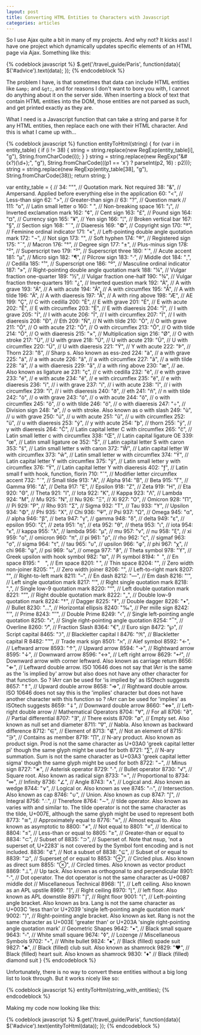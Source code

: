 ```yaml
---
layout: post
title: Converting HTML Entities to Characters with Javascript
categories: articles
---
```


<p>So I use Ajax quite a bit in many of my projects. And why not? It kicks ass! I have one project which dynamically updates specific elements of an HTML page via Ajax. Something like this:</p>

{% codeblock javascript %}
$.get('/travel_guide/Paris', function(data){
  $('#advice').text(data);
});
{% endcodeblock %}

<p>The problem I have, is that sometimes that data can include HTML entities like <code>&amp;amp;</code> and <code>&amp;gt;</code>, and for reasons I don't want to bore you with, I cannot do anything about it on the server side. When inserting a block of text that contain HTML entities into the DOM, those entities are not parsed as such, and get printed exactly as they are.</p>

<!--more-->

<p>What I need is a Javascript function that can take a string and parse it for any HTML entities, then replace each one with their HTML character. And this is what I came up with...</p>

{% codeblock javascript %}
function entityToHtml(string) {
	for (var i in entity_table) {
		if (i != 38) {
			string = string.replace(new RegExp(entity_table[i], "g"), String.fromCharCode(i));
		}
	}
	string = string.replace(new RegExp("&#(x?)(\\d+);", "g"), String.fromCharCode(((p1 == 'x') ? parseInt(p2, 16) : p2)));
	string = string.replace(new RegExp(entity_table[38], "g"), String.fromCharCode(38));
	return string;
}

var entity_table = {
  //	34: "&quot;",		// Quotation mark. Not required
  38: "&amp;",		// Ampersand. Applied before everything else in the application
  60: "&lt;",		// Less-than sign
  62: "&gt;",		// Greater-than sign
  //	63: "&#63;",		// Question mark
  //	111: "&#111;",		// Latin small letter o
  160: "&nbsp;",		// Non-breaking space
  161: "&iexcl;",		// Inverted exclamation mark
  162: "&cent;",		// Cent sign
  163: "&pound;",		// Pound sign
  164: "&curren;",	// Currency sign
  165: "&yen;",		// Yen sign
  166: "&brvbar;",	// Broken vertical bar
  167: "&sect;",		// Section sign
  168: "&uml;",		// Diaeresis
  169: "&copy;",		// Copyright sign
  170: "&ordf;",		// Feminine ordinal indicator
  171: "&laquo;",		// Left-pointing double angle quotation mark
  172: "&not;",		// Not sign
  173: "&shy;",		// Soft hyphen
  174: "&reg;",		// Registered sign
  175: "&macr;",		// Macron
  176: "&deg;",		// Degree sign
  177: "&plusmn;",	// Plus-minus sign
  178: "&sup2;",		// Superscript two
  179: "&sup3;",		// Superscript three
  180: "&acute;",		// Acute accent
  181: "&micro;",		// Micro sign
  182: "&para;",		// Pilcrow sign
  183: "&middot;",	// Middle dot
  184: "&cedil;",		// Cedilla
  185: "&sup1;",		// Superscript one
  186: "&ordm;",		// Masculine ordinal indicator
  187: "&raquo;",		// Right-pointing double angle quotation mark
  188: "&frac14;",	// Vulgar fraction one-quarter
  189: "&frac12;",	// Vulgar fraction one-half
  190: "&frac34;",	// Vulgar fraction three-quarters
  191: "&iquest;",	// Inverted question mark
  192: "&Agrave;",	// A with grave
  193: "&Aacute;",	// A with acute
  194: "&Acirc;",		// A with circumflex
  195: "&Atilde;",	// A with tilde
  196: "&Auml;",		// A with diaeresis
  197: "&Aring;",		// A with ring above
  198: "&AElig;",		// AE
  199: "&Ccedil;",	// C with cedilla
  200: "&Egrave;",	// E with grave
  201: "&Eacute;",	// E with acute
  202: "&Ecirc;",		// E with circumflex
  203: "&Euml;",		// E with diaeresis
  204: "&Igrave;",	// I with grave
  205: "&Iacute;",	// I with acute
  206: "&Icirc;",		// I with circumflex
  207: "&Iuml;",		// I with diaeresis
  208: "&ETH;",		// Eth
  209: "&Ntilde;",	// N with tilde
  210: "&Ograve;",	// O with grave
  211: "&Oacute;",	// O with acute
  212: "&Ocirc;",		// O with circumflex
  213: "&Otilde;",	// O with tilde
  214: "&Ouml;",		// O with diaeresis
  215: "&times;",		// Multiplication sign
  216: "&Oslash;",	// O with stroke
  217: "&Ugrave;",	// U with grave
  218: "&Uacute;",	// U with acute
  219: "&Ucirc;",		// U with circumflex
  220: "&Uuml;",		// U with diaeresis
  221: "&Yacute;",	// Y with acute
  222: "&THORN;",		// Thorn
  223: "&szlig;",		// Sharp s. Also known as ess-zed
  224: "&agrave;",	// a with grave
  225: "&aacute;",	// a with acute
  226: "&acirc;",		// a with circumflex
  227: "&atilde;",	// a with tilde
  228: "&auml;",		// a with diaeresis
  229: "&aring;",		// a with ring above
  230: "&aelig;",		// ae. Also known as ligature ae
  231: "&ccedil;",	// c with cedilla
  232: "&egrave;",	// e with grave
  233: "&eacute;",	// e with acute
  234: "&ecirc;",		// e with circumflex
  235: "&euml;",		// e with diaeresis
  236: "&igrave;",	// i with grave
  237: "&iacute;",	// i with acute
  238: "&icirc;",		// i with circumflex
  239: "&iuml;",		// i with diaeresis
  240: "&eth;",		// eth
  241: "&ntilde;",	// n with tilde
  242: "&ograve;",	// o with grave
  243: "&oacute;",	// o with acute
  244: "&ocirc;",		// o with circumflex
  245: "&otilde;",	// o with tilde
  246: "&ouml;",		// o with diaeresis
  247: "&divide;",	// Division sign
  248: "&oslash;",	// o with stroke. Also known as o with slash
  249: "&ugrave;",	// u with grave
  250: "&uacute;",	// u with acute
  251: "&ucirc;",		// u with circumflex
  252: "&uuml;",		// u with diaeresis
  253: "&yacute;",	// y with acute
  254: "&thorn;",		// thorn
  255: "&yuml;",		// y with diaeresis
  264: "&#264;",		// Latin capital letter C with circumflex
  265: "&#265;",		// Latin small letter c with circumflex
  338: "&OElig;",		// Latin capital ligature OE
  339: "&oelig;",		// Latin small ligature oe
  352: "&Scaron;",	// Latin capital letter S with caron
  353: "&scaron;",	// Latin small letter s with caron
  372: "&#372;",		// Latin capital letter W with circumflex
  373: "&#373;",		// Latin small letter w with circumflex
  374: "&#374;",		// Latin capital letter Y with circumflex
  375: "&#375;",		// Latin small letter y with circumflex
  376: "&Yuml;",		// Latin capital letter Y with diaeresis
  402: "&fnof;",		// Latin small f with hook, function, florin
  710: "&circ;",		// Modifier letter circumflex accent
  732: "&tilde;",		// Small tilde
  913: "&Alpha;",		// Alpha
  914: "&Beta;",		// Beta
  915: "&Gamma;",		// Gamma
  916: "&Delta;",		// Delta
  917: "&Epsilon;",	// Epsilon
  918: "&Zeta;",		// Zeta
  919: "&Eta;",		// Eta
  920: "&Theta;",		// Theta
  921: "&Iota;",		// Iota
  922: "&Kappa;",		// Kappa
  923: "&Lambda;",	// Lambda
  924: "&Mu;",		// Mu
  925: "&Nu;",		// Nu
  926: "&Xi;",		// Xi
  927: "&Omicron;",	// Omicron
  928: "&Pi;",		// Pi
  929: "&Rho;",		// Rho
  931: "&Sigma;",		// Sigma
  932: "&Tau;",		// Tau
  933: "&Upsilon;",	// Upsilon
  934: "&Phi;",		// Phi
  935: "&Chi;",		// Chi
  936: "&Psi;",		// Psi
  937: "&Omega;",		// Omega
  945: "&alpha;",		// alpha
  946: "&beta;",		// beta
  947: "&gamma;",		// gamma
  948: "&delta;",		// delta
  949: "&epsilon;",	// epsilon
  950: "&zeta;",		// zeta
  951: "&eta;",		// eta
  952: "&theta;",		// theta
  953: "&iota;",		// iota
  954: "&kappa;",		// kappa
  955: "&lambda;",	// lambda
  956: "&mu;",		// mu
  957: "&nu;",		// nu
  958: "&xi;",		// xi
  959: "&omicron;",	// omicron
  960: "&pi;",		// pi
  961: "&rho;",		// rho
  962: "&sigmaf;",	// sigmaf
  963: "&sigma;",		// sigma
  964: "&tau;",		// tau
  965: "&upsilon;",	// upsilon
  966: "&phi;",		// phi
  967: "&chi;",		// chi
  968: "&psi;",		// psi
  969: "&omega;",		// omega
  977: "&thetasym;",	// Theta symbol
  978: "&upsih;",		// Greek upsilon with hook symbol
  982: "&piv;",		// Pi symbol
  8194: "&ensp;",		// En space
  8195: "&emsp;",		// Em space
  8201: "&thinsp;",	// Thin space
  8204: "&zwnj;",		// Zero width non-joiner
  8205: "&zwj;",		// Zero width joiner
  8206: "&lrm;",		// Left-to-right mark
  8207: "&rlm;",		// Right-to-left mark
  8211: "&ndash;",	// En dash
  8212: "&mdash;",	// Em dash
  8216: "&lsquo;",	// Left single quotation mark
  8217: "&rsquo;",	// Right single quotation mark
  8218: "&sbquo;",	// Single low-9 quotation mark
  8220: "&ldquo;",	// Left double quotation mark
  8221: "&rdquo;",	// Right double quotation mark
  8222: "&bdquo;",	// Double low-9 quotation mark
  8224: "&dagger;",	// Dagger
  8225: "&Dagger;",	// Double dagger
  8226: "&bull;",		// Bullet
  8230: "&hellip;",	// Horizontal ellipsis
  8240: "&permil;",	// Per mille sign
  8242: "&prime;",	// Prime
  8243: "&Prime;",	// Double Prime
  8249: "&lsaquo;",	// Single left-pointing angle quotation
  8250: "&rsaquo;",	// Single right-pointing angle quotation
  8254: "&oline;",	// Overline
  8260: "&frasl;",	// Fraction Slash
  8364: "&euro;",		// Euro sign
  8472: "&weierp;",	// Script capital
  8465: "&image;",	// Blackletter capital I
  8476: "&real;",		// Blackletter capital R
  8482: "&trade;",	// Trade mark sign
  8501: "&alefsym;",	// Alef symbol
  8592: "&larr;",		// Leftward arrow
  8593: "&uarr;",		// Upward arrow
  8594: "&rarr;",		// Rightward arrow
  8595: "&darr;",		// Downward arrow
  8596: "&harr;",		// Left right arrow
  8629: "&crarr;",	// Downward arrow with corner leftward. Also known as carriage return
  8656: "&lArr;",		// Leftward double arrow. ISO 10646 does not say that lArr is the same as the 'is implied by' arrow but also does not have any other character for that function. So ? lArr can be used for 'is implied by' as ISOtech suggests
  8657: "&uArr;",		// Upward double arrow
  8658: "&rArr;",		// Rightward double arrow. ISO 10646 does not say this is the 'implies' character but does not have another character with this function so ? rArr can be used for 'implies' as ISOtech suggests
  8659: "&dArr;",		// Downward double arrow
  8660: "&hArr;",		// Left-right double arrow
  // Mathematical Operators
  8704: "&forall;",	// For all
  8706: "&part;",		// Partial differential
  8707: "&exist;",	// There exists
  8709: "&empty;",	// Empty set. Also known as null set and diameter
  8711: "&nabla;",	// Nabla. Also known as backward difference
  8712: "&isin;",		// Element of
  8713: "&notin;",	// Not an element of
  8715: "&ni;",		// Contains as member
  8719: "&prod;",		// N-ary product. Also known as product sign. Prod is not the same character as U+03A0 'greek capital letter pi' though the same glyph might be used for both
  8721: "&sum;",		// N-ary summation. Sum is not the same character as U+03A3 'greek capital letter sigma' though the same glyph might be used for both
  8722: "&minus;",	// Minus sign
  8727: "&lowast;",	// Asterisk operator
  8729: "&#8729;",	// Bullet operator
  8730: "&radic;",	// Square root. Also known as radical sign
  8733: "&prop;",		// Proportional to
  8734: "&infin;",	// Infinity
  8736: "&ang;",		// Angle
  8743: "&and;",		// Logical and. Also known as wedge
  8744: "&or;",		// Logical or. Also known as vee
  8745: "&cap;",		// Intersection. Also known as cap
  8746: "&cup;",		// Union. Also known as cup
  8747: "&int;",		// Integral
  8756: "&there4;",	// Therefore
  8764: "&sim;",		// tilde operator. Also known as varies with and similar to. The tilde operator is not the same character as the tilde, U+007E, although the same glyph might be used to represent both
  8773: "&cong;",		// Approximately equal to
  8776: "&asymp;",	// Almost equal to. Also known as asymptotic to
  8800: "&ne;",		// Not equal to
  8801: "&equiv;",	// Identical to
  8804: "&le;",		// Less-than or equal to
  8805: "&ge;",		// Greater-than or equal to
  8834: "&sub;",		// Subset of
  8835: "&sup;",		// Superset of. Note that nsup, 'not a superset of, U+2283' is not covered by the Symbol font encoding and is not included.
  8836: "&nsub;",		// Not a subset of
  8838: "&sube;",		// Subset of or equal to
  8839: "&supe;",		// Superset of or equal to
  8853: "&oplus;",	// Circled plus. Also known as direct sum
  8855: "&otimes;",	// Circled times. Also known as vector product
  8869: "&perp;",		// Up tack. Also known as orthogonal to and perpendicular
  8901: "&sdot;",		// Dot operator. The dot operator is not the same character as U+00B7 middle dot
  // Miscellaneous Technical
  8968: "&lceil;",	// Left ceiling. Also known as an APL upstile
  8969: "&rceil;",	// Right ceiling
  8970: "&lfloor;",	// left floor. Also known as APL downstile
  8971: "&rfloor;",	// Right floor
  9001: "&lang;",		// Left-pointing angle bracket. Also known as bra. Lang is not the same character as U+003C 'less than'or U+2039 'single left-pointing angle quotation mark'
  9002: "&rang;",		// Right-pointing angle bracket. Also known as ket. Rang is not the same character as U+003E 'greater than' or U+203A 'single right-pointing angle quotation mark'
  // Geometric Shapes
  9642: "&#9642;",	// Black small square
  9643: "&#9643;",	// White small square
  9674: "&loz;",		// Lozenge
  // Miscellaneous Symbols
  9702: "&#9702;",	// White bullet
  9824: "&spades;",	// Black (filled) spade suit
  9827: "&clubs;",	// Black (filled) club suit. Also known as shamrock
  9829: "&hearts;",	// Black (filled) heart suit. Also known as shamrock
  9830: "&diams;"   // Black (filled) diamond suit
}
{% endcodeblock %}

<p>Unfortunately, there is no way to convert these entities without a big long list to look through. But it works nicely like so:</p>

{% codeblock javascript %}
entityToHtml(string_with_entities);
{% endcodeblock %}

<p>Making my code now looking like this:</p>

{% codeblock javascript %}
$.get('/travel_guide/Paris', function(data){
  $('#advice').text(entityToHtml(data));
});
{% endcodeblock %}
